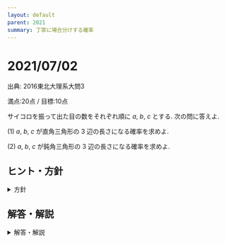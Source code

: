 ```yaml
---
layout: default
parent: 2021
summary: 丁寧に場合分けする確率
---
```


# 2021/07/02

出典: 2016東北大理系大問3

満点:20点 / 目標:10点

サイコロを振って出た目の数をそれぞれ順に $a$, $b$, $c$ とする. 次の問に答えよ.

(1) $a$, $b$, $c$ が直角三角形の $3$ 辺の長さになる確率を求めよ.

(2) $a$, $b$, $c$ が鈍角三角形の $3$ 辺の長さになる確率を求めよ.

<div style="page-break-before:always"></div>

## ヒント・方針

<details markdown="1">
<summary>方針</summary>

- いきなり全部数えようとすると破綻する.
- 話をわかりやすくするために, $a,\ b<c$ だと仮定して $(a,\ b,\ c)$ の組を見つけたあと, その並べ方を考える.
    - 例えば, $(a,\ b,\ c) = (1,\ 2,\ 3)$ が見つかったら, $\lbrace 1,\ 2,\ 3 \rbrace$ の並べ方は全部で $6$ 通りある.
- どうしてもわからない場合は, $216$ 通り書き出す.

</details>

<div style="page-break-before:always"></div>

## 解答・解説

<details markdown="1">
<summary>解答・解説</summary>

オーソドックスな確率の問題です. 数え上げるときに何らかの方針を立てないと, 「これ数えたっけ…？」となってしまいます.

### 数学の「一般性」

今回の解答では, $a,\ b<c$ としても**一般性を失わない**として進めるのが効果的です. 数学の答案では, よく「一般性を失わない」という文言が登場するのですが, これは

> とりあえずそう決めておいても, 議論に問題はない

ときに使われます. 例えば, 三角関数の話をするときに単位円(原点中心, 半径 $1$ の円)がよく出てきますが, 三角関数の議論をするだけなら, 半径が $2$ でも $100$ でも $\pi$ でも特に問題ありません. あえて半径を $1$ としているのは, 余計なこと(半径由来の無駄な計算など)を考えなくていいからです. このとき,

> 半径を $1$ としても, 一般性を失わない

とすることができます. 

話を戻して, 今回の解答ではとりあえず $a,\ b<c$ と決めておいて $(a,\ b,\ c)$ の組を見つけたあと, $\lbrace a,\ b,\ c \rbrace$ の並べ方を考えれば, 全部数えたことになります. だから, 一般性が失われていないんですね.

### 「場合の数と確率」最終手段

全部書き出すことです. 全通りで高々 $216$ 通りですから, $15$ 分くらいで書き終わります. 特に高校数学の問題だと「考え方」を重視する傾向がありますが, きれいな式を書いて効率よく求める方法がもてはやされて, 単純に書き出す方法が邪道のように扱われることがあります.

**全てのパターンを書き出して数えることは, 立派なひとつの解法です.** ただ, 少しでもミスしたら部分点はもらえないかもしれないので, 実行するなら覚悟しましょう. 

<font color="gray">
私は大学受験本番でこの問題が出されて, 全通り書きました.
</font>

<div style="page-break-before:always"></div>

![](img/mathterro_20210702.jpg)

</details>